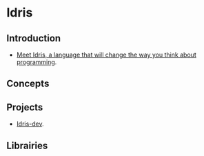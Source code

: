 
# Idris

## Introduction
* [Meet Idris, a language that will change the way you think about programming](http://crufter.com/2015/01/01/idris-a-language-which-will-change-the-way-you-think-about-programming/).

## Concepts


## Projects
* [Idris-dev](https://github.com/idris-lang/Idris-dev).

## Librairies
